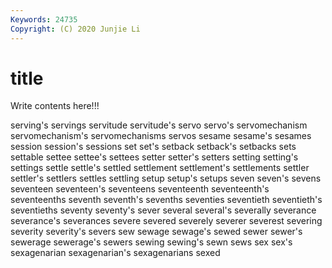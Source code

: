 ```yaml
---
Keywords: 24735
Copyright: (C) 2020 Junjie Li
---
```


# title

Write contents here!!!
 
serving's 
servings 
servitude 
servitude's 
servo 
servo's
servomechanism 
servomechanism's 
servomechanisms 
servos 
sesame 
sesame's 
sesames 
session 
session's 
sessions
set 
set's 
setback 
setback's 
setbacks 
sets 
settable 
settee 
settee's 
settees
setter 
setter's 
setters 
setting 
setting's 
settings 
settle 
settle's 
settled 
settlement
settlement's 
settlements 
settler 
settler's 
settlers 
settles 
settling 
setup 
setup's 
setups
seven 
seven's 
sevens 
seventeen 
seventeen's 
seventeens 
seventeenth 
seventeenth's 
seventeenths 
seventh
seventh's 
sevenths 
seventies 
seventieth 
seventieth's 
seventieths 
seventy 
seventy's 
sever 
several
several's 
severally 
severance 
severance's 
severances 
severe 
severed 
severely 
severer 
severest
severing 
severity 
severity's 
severs 
sew 
sewage 
sewage's 
sewed 
sewer 
sewer's
sewerage 
sewerage's 
sewers 
sewing 
sewing's 
sewn 
sews 
sex 
sex's 
sexagenarian
sexagenarian's 
sexagenarians 
sexed 
